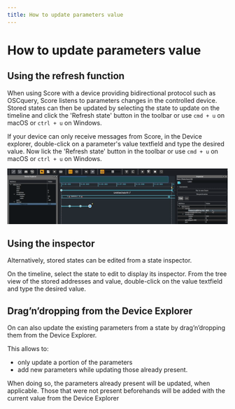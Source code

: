 ```yaml
---
title: How to update parameters value
---
```


# How to update parameters value
## Using the refresh function

When using Score with a device providing bidirectional protocol such as OSCquery, Score listens to parameters changes in the controlled device. Stored states can then be updated by selecting the state to update on the timeline and click the 'Refresh state' button in the toolbar or use `cmd + u` on macOS or `ctrl + u` on Windows.

If your device can only receive messages from Score, in the Device explorer, double-click on a parameter's value textfield and type the desired value. Now lick the 'Refresh state' button in the toolbar or use `cmd + u` on macOS or `ctrl + u` on Windows.

![Update state](../images/update_state.gif)

## Using the inspector

Alternatively, stored states can be edited from a state inspector.

On the timeline, select the state to edit to display its inspector. From the tree view of the stored addresses and value, double-click on the value textfield and type the desired value.

## Drag’n’dropping from the Device Explorer

On can also update the existing parameters from a state by drag’n’dropping them from the Device Explorer.

This allows to:
- only update a portion of the parameters
- add new parameters while updating those already present.

When doing so, the parameters already present will be updated, when applicable. Those that were not present beforehands will be added with the current value from the Device Explorer